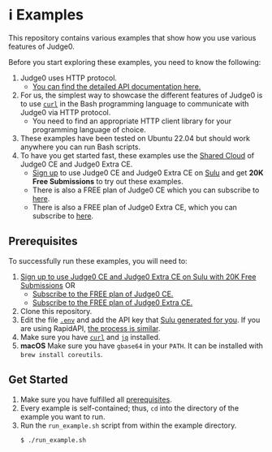 # ℹ️ Examples

This repository contains various examples that show how you use various features of Judge0.

Before you start exploring these examples, you need to know the following:
1. Judge0 uses HTTP protocol.
    * [You can find the detailed API documentation here.](https://ce.judge0.com)
2. For us, the simplest way to showcase the different features of Judge0 is to use [`curl`](https://en.wikipedia.org/wiki/CURL) in the Bash programming language to communicate with Judge0 via HTTP protocol.
    * You need to find an appropriate HTTP client library for your programming language of choice.
3. These examples have been tested on Ubuntu 22.04 but should work anywhere you can run Bash scripts.
4. To have you get started fast, these examples use the [Shared Cloud](https://judge0.com/#pricing) of Judge0 CE and Judge0 Extra CE.
    * [Sign up](https://sparkhub.sulu.sh/auth/signup) to use Judge0 CE and Judge0 Extra CE on [Sulu](https://sparkhub.sulu.sh/apis/judge0/judge0-ce/readme) and get **20K Free Submissions** to try out these examples.
    * There is also a FREE plan of Judge0 CE which you can subscribe to [here](https://judge0.com/ce).
    * There is also a FREE plan of Judge0 Extra CE, which you can subscribe to [here](https://judge0.com/extra-ce).

## Prerequisites

To successfully run these examples, you will need to:
1. [Sign up to use Judge0 CE and Judge0 Extra CE on Sulu with 20K Free Submissions](https://sparkhub.sulu.sh/auth/signup) OR
    * [Subscribe to the FREE plan of Judge0 CE.](https://judge0.com/ce)
    * [Subscribe to the FREE plan of Judge0 Extra CE.](https://judge0.com/extra-ce)
3. Clone this repository.
4. Edit the file [`.env`](https://github.com/judge0/examples/blob/master/.env) and add the API key that [Sulu generated for you](https://sparkhub.sulu.sh/portal/consumer/dashboard). If you are using RapidAPI, [the process is similar](https://docs.rapidapi.com/docs/keys).
5. Make sure you have [`curl`](https://reqbin.com/Article/InstallCurl) and [`jq`](https://stedolan.github.io/jq/download/) installed.
6. **macOS** Make sure you have `gbase64` in your `PATH`. It can be installed with `brew install coreutils`.

## Get Started

1. Make sure you have fulfilled all [prerequisites](#prerequisites).
2. Every example is self-contained; thus, `cd` into the directory of the example you want to run.
3. Run the `run_example.sh` script from within the example directory.
    ```bash
    $ ./run_example.sh
    ```
